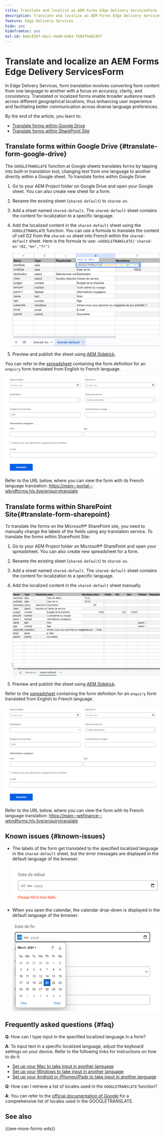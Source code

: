 ```yaml
---
title: Translate and localize an AEM Forms Edge Delivery ServicesForm
description: Translate and localize an AEM Forms Edge Delivery ServicesForm
feature: Edge Delivery Services
hide: yes
hidefromtoc: yes
exl-id: 8a0c826f-8acc-4a00-bd84-7b0df9a82457
---
```


# Translate and localize an AEM Forms Edge Delivery ServicesForm

In Edge Delivery Services, form translation involves converting form content from one language to another with a focus on accuracy, clarity, and consistency. Translated or localized forms enable broader audience reach across different geographical locations, thus enhancing user experience and facilitating better communication across diverse language preferences. 


By the end of the article, you learn to:

* [Translate forms within Google Drive](#translate-form-google-drive)
* [Translate forms within SharePoint Site](#translate-form-sharepoint)

## Translate forms within Google Drive {#translate-form-google-drive}

The `GOOGLETRANSLATE` function at Google sheets translates forms by tapping into built-in translation tool, changing text from one language to another directly within a Google sheet. To translate forms within Google Drive:

1. Go to your AEM Project folder on Google Drive and open your Google sheet. You can also create new sheet for a form.
1. Rename the existing sheet (`shared-default`) to `shared-en`.
1. Add a sheet named `shared-default`. The `shared-default` sheet contains the content for localization to a specific language.
1. Add the  localized content in the `shared-default` sheet using the `GOOGLETRANSLATE` function. 
   You can use a formula to translate the content of cell D2 from the `shared-en` sheet into French within the `shared-default` sheet. Here is the formula to use:
   `=GOOGLETRANSLATE('shared-en'!D2,"en","fr")`

    ![Enquiry Translate spreadsheet](/help/forms/assets/translate-enquiry-spreadsheet.png)

1. Preview and publish the sheet using [AEM Sidekick](https://www.aem.live/developer/tutorial#preview-and-publish-your-content). 

You can refer to the [spreadsheet](/help/forms/assets/enquirytranslate.xlsx) containing the form definition for an `enquiry` form translated from English to French language.

![Enquiry Translated Form](/help/forms/assets/translate-form-french.png)

Refer to the URL below, where you can view the form with its French language translation:
https://main--portal--wkndforms.hlx.live/enquirytranslate 

## Translate forms within SharePoint Site{#translate-form-sharepoint}

To translate the forms on the Microsoft® SharePoint site, you need to manually change the labels of the fields using any translation service. To translate the forms within SharePoint Site:

1. Go to your AEM Project folder on Microsoft® SharePoint and open your spreadsheet. You can also create new spreadsheet for a form.
1. Rename the existing sheet (`shared-default`) to `shared-en`.
1. Add a sheet named `shared-default`. The `shared-default` sheet contains the content for localization to a specific language.
1. Add the  localized content in the `shared-default` sheet manually. 
    
      ![Enquiry Translate spreadsheet](/help/forms/assets/translate-enquiry-sp-spreadsheet.png)

1. Preview and publish the sheet using [AEM Sidekick](https://www.aem.live/developer/tutorial#preview-and-publish-your-content). 

Refer to the [spreadsheet](/help/forms/assets/enquirytranslate.xlsx) containing the form definition for an `enquiry` form translated from English to French language.

![Enquiry Translated Form](/help/forms/assets/translate-form-french.png)

Refer to the URL below, where you can view the form with its French language translation:
https://main--wefinance--wkndforms.hlx.live/enquirytranslate

## Known issues {#known-issues}

* The labels of the form get translated to the specified localized language in the `shared-default` sheet, but the error messages are displayed in the default language of the browser.

    ![Error message](/help/forms/assets/translate-error-message.png)

* When you open the calendar, the calendar drop-down is displayed in the default language of the browser.

    ![Error message](/help/forms/assets/translate-calender-display.png)


## Frequently asked questions {#faq}

**Q**: How can I type input in the specified localized language in a form?

**A**: To input text in a specific localized language, adjust the keyboard settings on your device. Refer to the following links for instructions on how to do it:

  * [Set up your Mac to take input in another language](https://support.apple.com/en-in/guide/mac-help/mchlp1406/mac)
  * [Set up your Windows to take input in another language](https://support.microsoft.com/en-us/windows/manage-the-input-and-display-language-settings-in-windows-12a10cb4-8626-9b77-0ccb-5013e0c7c7a2#:~:text=Select%20the%20Start%20%3E%20Settings%20%3E%20Time,you%20want%2C%20then%20select%20Options)
  * [Set up your Android or iPhones/iPads to take input in another language](https://support.google.com/gboard/answer/7068494?hl=en&co=GENIE.Platform%3DAndroid)


**Q**: How can I retrieve a list of locales used in the `GOOGLETRANSLATE` function?

**A**: You can refer to the [official documentation of Google](https://cloud.google.com/translate/docs/languages) for a comprehensive list of locales used in the GOOGLETRANSLATE.

## See also

{{see-more-forms-eds}}

